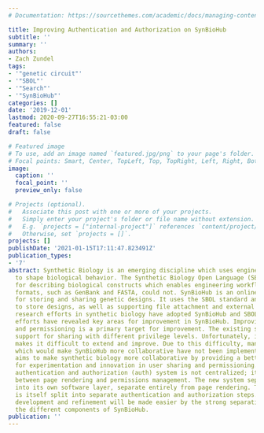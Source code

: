 ```yaml
---
# Documentation: https://sourcethemes.com/academic/docs/managing-content/

title: Improving Authentication and Authorization on SynBioHub
subtitle: ''
summary: ''
authors:
- Zach Zundel
tags:
- '"genetic circuit"'
- '"SBOL"'
- '"Search"'
- '"SynBioHub"'
categories: []
date: '2019-12-01'
lastmod: 2020-09-27T16:55:21-03:00
featured: false
draft: false

# Featured image
# To use, add an image named `featured.jpg/png` to your page's folder.
# Focal points: Smart, Center, TopLeft, Top, TopRight, Left, Right, BottomLeft, Bottom, BottomRight.
image:
  caption: ''
  focal_point: ''
  preview_only: false

# Projects (optional).
#   Associate this post with one or more of your projects.
#   Simply enter your project's folder or file name without extension.
#   E.g. `projects = ["internal-project"]` references `content/project/deep-learning/index.md`.
#   Otherwise, set `projects = []`.
projects: []
publishDate: '2021-01-15T17:11:47.823491Z'
publication_types:
- '7'
abstract: Synthetic Biology is an emerging discipline which uses engineering principles
  to shape biological behavior. The Synthetic Biology Open Language (SBOL) is a standard
  for describing biological constructs which enables engineering workflows that previous
  formats, such as GenBank and FASTA, could not. SynBioHub is an online repository
  for storing and sharing genetic designs. It uses the SBOL standard and an RDF triplestore
  to store designs, as well as supporting file attachment and external links. Several
  research efforts in synthetic biology have adopted SynBioHub and SBOL. These research
  efforts have revealed key areas for improvement in SynBioHub. Improving user sharing
  and permissioning is a primary target for improvement. The existing system has basic
  support for sharing with different privilege levels. Unfortunately, its architecture
  makes it difficult to extend and improve. Due to this difficulty, many features
  which would make SynBioHub more collaborative have not been implemented. This work
  aims to make synthetic biology more collaborative by providing a better foundation
  for experimentation and innovation in user sharing and permissioning. The existing
  authentication and authorization (auth) system is not centralized; it mixes concerns
  between page rendering and permissions management. The new system separates auth
  into its own software layer, separate entirely from page rendering. This new layer
  is itself split into separate authentication and authorization steps. New feature
  development and refinement will be made easier by the strong separations between
  the different components of SynBioHub.
publication: ''
---
```

